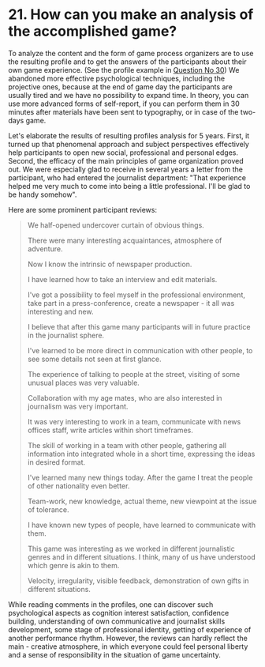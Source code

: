 # 21. How can you make an analysis of the accomplished game?

To analyze the content and the form of game process organizers are to use the resulting profile and to get the answers of the participants about their own game experience. (See the profile example in [Question No 30](../30.-where-can-the-example-be-viewed.md)) We abandoned more effective psychological techniques, including the projective ones, because at the end of game day the participants are usually tired and we have no possibility to expand time. In theory, you can use more advanced forms of self-report, if you can perform them in 30 minutes after materials have been sent to typography, or in case of the two-days game.

Let's elaborate the results of resulting profiles analysis for 5 years. First, it turned up that phenomenal approach and subject perspectives effectively help participants to open new social, professional and personal edges. Second, the efficacy of the main principles of game organization proved out. We were especially glad to receive in several years a letter from the participant, who had entered the journalist department: "That experience helped me very much to come into being a little professional. I'll be glad to be handy somehow".

Here are some prominent participant reviews:

> We half-opened undercover curtain of obvious things.
>
> There were many interesting acquaintances, atmosphere of adventure.
>
> Now I know the intrinsic of newspaper production.
>
> I have learned how to take an interview and edit materials.
>
> I've got a possibility to feel myself in the professional environment, take part in a press-conference, create a newspaper - it all was interesting and new.
>
> I believe that after this game many participants will in future practice in the journalist sphere.
>
> I've learned to be more direct in communication with other people, to see some details not seen at first glance.
>
> The experience of talking to people at the street, visiting of some unusual places was very valuable.
>
> Collaboration with my age mates, who are also interested in journalism was very important.
>
> It was very interesting to work in a team, communicate with news offices staff, write articles within short timeframes.
>
> The skill of working in a team with other people, gathering all information into integrated whole in a short time, expressing the ideas in desired format.
>
> I've learned many new things today. After the game I treat the people of other nationality even better.
>
> Team-work, new knowledge, actual theme, new viewpoint at the issue of tolerance.
>
> I have known new types of people, have learned to communicate with them.
>
> This game was interesting as we worked in different journalistic genres and in different situations. I think, many of us have understood which genre is akin to them.
>
> Velocity, irregularity, visible feedback, demonstration of own gifts in different situations.

While reading comments in the profiles, one can discover such psychological aspects as cognition interest satisfaction, confidence building, understanding of own communicative and journalist skills development, some stage of professional identity, getting of experience of another performance rhythm. However, the reviews can hardly reflect the main - creative atmosphere, in which everyone could feel personal liberty and a sense of responsibility in the situation of game uncertainty.

